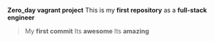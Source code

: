 **Zero_day vagrant project**
This is my **first repository** as a **full-stack engineer**
>My **first commit**
>Its **awesome**
>Its **amazing**
